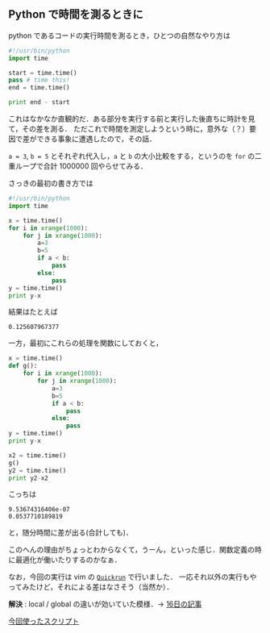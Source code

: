 Python で時間を測るときに
---------------------------

python であるコードの実行時間を測るとき，ひとつの自然なやり方は

```python
#!/usr/bin/python
import time

start = time.time()
pass # time this!
end = time.time()

print end - start
```

これはなかなか直観的だ．ある部分を実行する前と実行した後直ちに時計を見て，その差を測る．
ただこれで時間を測定しようという時に，意外な（？）要因で差ができる事象に遭遇したので，その話．

`a = 3`, `b = 5` とそれぞれ代入し，`a` と `b` の大小比較をする，というのを
`for` の二重ループで合計 1000000 回やらせてみる．

さっきの最初の書き方では

```python
#!/usr/bin/python
import time

x = time.time()
for i in xrange(1000):
    for j in xrange(1000):
        a=3
        b=5
        if a < b:
            pass
        else:
            pass
y = time.time()
print y-x
```

結果はたとえば

```
0.125607967377
```

一方，最初にこれらの処理を関数にしておくと，

```python
x = time.time()
def g():
    for i in xrange(1000):
        for j in xrange(1000):
            a=3
            b=5
            if a < b:
                pass
            else:
                pass
y = time.time()
print y-x

x2 = time.time()
g()
y2 = time.time()
print y2-x2
```

こっちは

```
9.53674316406e-07
0.0537710189819
```

と，随分時間に差が出る(合計しても)．

このへんの理由がちょっとわからなくて，うーん，といった感じ．関数定義の時に最適化が働いたりするのかなぁ．

なお，今回の実行は vim の [`Quickrun`](https://github.com/thinca/vim-quickrun) で行いました．
一応それ以外の実行もやってみたけど，それによる差はなさそう（当然か）．

**解決** : local / global の違いが効いていた模様．→ [16日の記事](./16.python-timing-solved.md)

[今回使ったスクリプト](../../Scripts/15Nov2013.timing.py)
